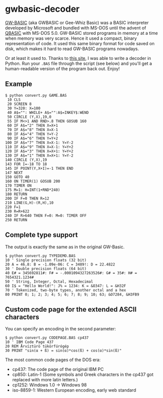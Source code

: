 # gwbasic-decoder

[GW-BASIC] (aka GWBASIC or Gee-Whiz Basic) was a BASIC interpreter developed by Microsoft and bundled with MS-DOS until the advent of [QBASIC] with MS-DOS 5.0. GW-BASIC stored programs in memory at a time when memory was very scarce. Hence it used a compact, binary representation of code. It used this same binary format for code saved on disk, which makes it hard to read GW-BASIC programs nowadays.

Or at least it used to. Thanks to [this site][tokens], I was able to write a decoder in Python. Run your `.BAS` file through the script (see below) and you'll get a human-readable version of the program back out. Enjoy!

## Example

    $ python convert.py GAME.BAS
     10 CLS
     20 SCREEN 8
     30 Y=320: X=100
     40 A$="": WHILE+ A$="":A$=INKEY$:WEND
     50 CIRCLE (Y,X),19,0
     55 IF M<>1 AND RND>.8 THEN GOSUB 160
     60 IF A$="2" THEN X=X+1
     70 IF A$="8" THEN X=X-1
     80 IF A$="4" THEN Y=Y-2
     90 IF A$="6" THEN Y=Y+2
    100 IF A$="7" THEN X=X-1: Y=Y-2
    110 IF A$="9" THEN X=X-1: Y=Y+2
    120 IF A$="3" THEN X=X+1: Y=Y+2
    130 IF A$="1" THEN X=X+1: Y=Y-2
    140 CIRCLE (Y,X),19
    143 FOR I=-18 TO 18
    145 IF POINT(Y,X+I)=-1 THEN END
    147 NEXT
    150 GOTO 40
    160 ON TIMER(1) GOSUB 200
    170 TIMER ON
    175 M=1: H=INT(1+RND*240)
    180 RETURN
    200 IF F=0 THEN R=12
    210 LINE(G,H)-(R,H),10
    220 F=1
    230 R=R+622
    240 IF R>640 THEN F=0: M=0: TIMER OFF
    250 RETURN

## Complete type support

The output is exactly the same as in the original GW-Basic.

    $ python convert.py TYPEDEMO.BAS
    10 ' Single precision floats (32 bit)
    20 A = 46.8: B = -1.09e-06: C = 3489!: D = 22.4822
    30 ' Double precision floats (64 bit)
    40 E# = 345692811#: F# = -.0001094327263526#: G# = 35#: H# = 7654321.1234#
    50 ' String, Integer, Octal, Hexadecimal
    60 I$ = "Hello World!": J% = 1234: K = &O347: L = &H32F
    70 ' Tokenized, two-byte types, another octal and a hex
    80 PRINT 0; 1; 2; 3; 4; 5; 6; 7; 8; 9; 10; 63; &O7284, &H3FB9

## Custom code page for the extended ASCII characters

You can specify an encoding in the second parameter:

    $ python convert.py CODEPAGE.BAS cp437
    10 ' IBM Code Page 437
    20 REM Årvíztürö tükörfúrógép
    30 PRINT "sin(α + ß) = sin(α)*cos(ß) + cos(α)*sin(ß)"

The most common code pages of the DOS era:
- cp437: The code page of the original IBM PC
- cp850: Latin-1 (Some symbols and Greek characters in the cp437 got replaced with more latin letters.)
- cp1252: Windows 1.0 -> Windows 98
- iso-8859-1: Western European encoding, early web standard

[gw-basic]: http://en.wikipedia.org/wiki/GW-BASIC
[qbasic]: http://en.wikipedia.org/wiki/QBASIC
[tokens]: http://www.chebucto.ns.ca/~af380/GW-BASIC-tokens.html
